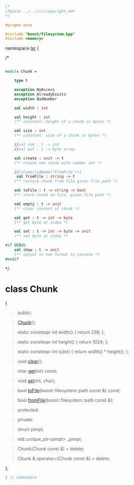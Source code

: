 ```cpp

/*
<fpaste ../../src/copyright.md>
*/

#pragma once

#include "boost/filesystem.hpp"
#include <memory>

````

namespace [lxr](namespace.list) {

/*

```fsharp

module Chunk = 

    type t

    exception NoAccess
    exception AlreadyExists
    exception BadNumber

    val width : int

    val height : int
    (** constant: height of a chunk in bytes *)

    val size : int
    (** constant: size of a chunk in bytes *)

    //val num : t -> int
    //val buf : t -> byte array

    val create : unit -> t
    (** create new chunk with number set *)

    //[<CompiledName("FromFile")>]
     val fromFile : string -> t
    (** restore chunk from file given file path *)

    val toFile : t -> string -> bool
    (** store chunk to file, given file path *)

    val empty : t -> unit
    (** clear content of chunk *)

    val get : t -> int -> byte
    (** get byte at index *)

    val set : t -> int -> byte -> unit
    (** set byte at index *)

#if DEBUG
    val show : t -> unit
    (** output in hex format to console *)
#endif
```

*/

# class Chunk

{

>public:

>[Chunk](chunk_ctor.cpp.md)();

>static constexpr int width() { return 256; };

>static constexpr int height() { return 1024; };

>static constexpr int size() { return width() * height(); };

>void [clear](chunk_functions.cpp.md)();

>char [get](chunk_functions.cpp.md)(int) const;

>void [set](chunk_functions.cpp.md)(int, char);

>bool [toFile](chunk_functions.cpp.md)(boost::filesystem::path const &) const;

>bool [fromFile](chunk_functions.cpp.md)(boost::filesystem::path const &);

>protected:

>private:

>struct pimpl;

>std::unique_ptr&lt;pimpl&gt; _pimpl;

>Chunk(Chunk const &) = delete;

>Chunk & operator=(Chunk const &) = delete;

};

```cpp
} // namespace
```
